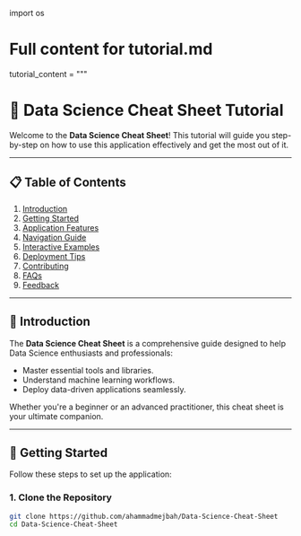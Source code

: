 import os

# Full content for tutorial.md
tutorial_content = """
# 📖 Data Science Cheat Sheet Tutorial

Welcome to the **Data Science Cheat Sheet**! This tutorial will guide you step-by-step on how to use this application effectively and get the most out of it.

---

## 📋 Table of Contents

1. [Introduction](#introduction)
2. [Getting Started](#getting-started)
3. [Application Features](#application-features)
4. [Navigation Guide](#navigation-guide)
5. [Interactive Examples](#interactive-examples)
6. [Deployment Tips](#deployment-tips)
7. [Contributing](#contributing)
8. [FAQs](#faqs)
9. [Feedback](#feedback)

---

## 🔰 Introduction

The **Data Science Cheat Sheet** is a comprehensive guide designed to help Data Science enthusiasts and professionals:
- Master essential tools and libraries.
- Understand machine learning workflows.
- Deploy data-driven applications seamlessly.

Whether you're a beginner or an advanced practitioner, this cheat sheet is your ultimate companion.

---

## 🚀 Getting Started

Follow these steps to set up the application:

### 1. Clone the Repository

```bash
git clone https://github.com/ahammadmejbah/Data-Science-Cheat-Sheet
cd Data-Science-Cheat-Sheet
